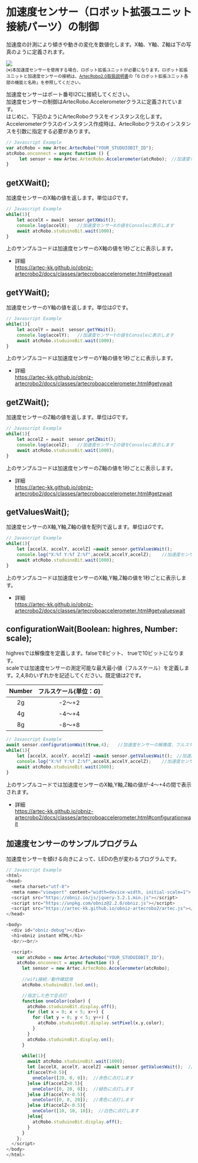 # 加速度センサー（ロボット拡張ユニット接続パーツ）の制御
加速度の計測により傾きや動きの変化を数値化します。X軸、Y軸、Z軸は下の写真のように定義されます。</br>

![](https://i.imgur.com/cWdS0DM.jpg)<br>
<small>(※)本加速度センサーを使用する場合、ロボット拡張ユニットが必要になります。ロボット拡張ユニットと加速度センサーの接続は、[ArtecRobo2.0取扱説明書](https://www.artec-kk.co.jp/artecrobo2/pdf/jp/82541man_K0419_J.pdf)の「6 ロボット拡張ユニット各部の機能と名称」を参照してください。<br></small>

加速度センサーはポート番号I2Cに接続してください。</br>
加速度センサーの制御はArtecRobo.Accelerometerクラスに定義されています。</br>
はじめに、下記のようにArtecRoboクラスをインスタンス化します。
Accelerometerクラスのインスタンス作成時は、ArtecRoboクラスのインスタンスを引数に指定する必要があります。
```Javascript
// Javascript Example
var atcRobo = new Artec.ArtecRobo("YOUR_STUDUIOBIT_ID");
atcRobo.onconnect = async function () {
     let sensor = new Artec.ArtecRobo.Accelerometer(atcRobo);　//加速度センサーを接続する場合
}
```

## getXWait();

加速度センサーのX軸の値を返します。単位は$G$です。

```Javascript
// Javascript Example
while(1){
    let accelX = await　sensor.getXWait();
    console.log(accelX);   //加速度センサーXの値をConsoleに表示します
    await atcRobo.studuinoBit.wait(1000);
}
```
上のサンプルコードは加速度センサーのX軸の値を1秒ごとに表示します。
* 詳細<br>
https://artec-kk.github.io/obniz-artecrobo2/docs/classes/artecroboaccelerometer.html#getxwait

## getYWait();
加速度センサーのY軸の値を返します。単位は$G$です。

```Javascript
// Javascript Example
while(1){
    let accelY = await　sensor.getYWait();
    console.log(accelY);   //加速度センサーYの値をConsoleに表示します
    await atcRobo.studuinoBit.wait(1000);
}
```
上のサンプルコードは加速度センサーのY軸の値を1秒ごとに表示します。
* 詳細<br>
https://artec-kk.github.io/obniz-artecrobo2/docs/classes/artecroboaccelerometer.html#getywait

## getZWait();
加速度センサーのZ軸の値を返します。単位は$G$です。
```Javascript
// Javascript Example
while(1){
    let accelZ = await　sensor.getZWait();
    console.log(accelZ);   //加速度センサーZの値をConsoleに表示します
    await atcRobo.studuinoBit.wait(1000);
}
```
上のサンプルコードは加速度センサーのZ軸の値を1秒ごとに表示します。
* 詳細<br>
https://artec-kk.github.io/obniz-artecrobo2/docs/classes/artecroboaccelerometer.html#getzwait

## getValuesWait();
加速度センサーのX軸,Y軸,Z軸の値を配列で返します。単位は$G$です。

```Javascript
// Javascript Example
while(1){
    let [accelX, accelY, accelZ] =await sensor.getValuesWait();
    console.log("X:%f Y:%f Z:%f",accelX,accelY,accelZ);    //加速度センサーの値をConsoleに表示します
    await atcRobo.studuinoBit.wait(1000);
}
```
上のサンプルコードは加速度センサーのX軸,Y軸,Z軸の値を1秒ごとに表示します。
* 詳細<br>
https://artec-kk.github.io/obniz-artecrobo2/docs/classes/artecroboaccelerometer.html#getvalueswait


## configurationWait(Boolean: highres, Number: scale);
highresでは解像度を定義します。falseで8ビット、
trueで10ビットになります。<br>
scaleでは加速度センサーの測定可能な最大最小値（フルスケール）を定義します。2,4,8のいずれかを記述してください。既定値は2です。<br>

| Number |      フルスケール(単位：$G$)     |
|:------:|:-------------:|
|   2g   | -2～+2 |
|   4g   | -4～+4 |
|   8g   | -8～+8 |


```Javascript
// Javascript Example
await sensor.configurationWait(true,4);　　//加速度センサーの解像度、フルスケールが変更されます
while(1){
    let [accelX, accelY, accelZ] =await sensor.getValuesWait();　//加速度センサーX,Y,Zの値を取得します
    console.log("X:%f Y:%f Z:%f",accelX,accelY,accelZ);    //加速度センサーの値をConsoleに表示します
    await atcRobo.studuinoBit.wait(1000);
}
```
上のサンプルコードでは加速度センサーのX軸,Y軸,Z軸の値が-4～+4の間で表示されます。

* 詳細<br>
https://artec-kk.github.io/obniz-artecrobo2/docs/classes/artecroboaccelerometer.html#configurationwait

## 加速度センサーのサンプルプログラム
加速度センサーを傾ける向きによって、LEDの色が変わるプログラムです。
```Javascript
// Javascript Example
<html>
<head>
  <meta charset="utf-8">
  <meta name="viewport" content="width=device-width, initial-scale=1">
  <script src="https://obniz.io/js/jquery-3.2.1.min.js"></script>
  <script src="https://unpkg.com/obniz@2.2.0/obniz.js"></script>
  <script src="https://artec-kk.github.io/obniz-artecrobo2/artec.js"></script>
</head>

<body>
  <div id="obniz-debug"></div>
  <h1>obniz instant HTML</h1>
  <br/><br/>

  <script>
    var atcRobo = new Artec.ArtecRobo("YOUR_STUDUIOBIT_ID");
    atcRobo.onconnect = async function () {
      let sensor = new Artec.ArtecRobo.Accelerometer(atcRobo);
      
      //wifi接続／動作確認用
      atcRobo.studuinoBit.led.on();

      //指定した色で全点灯
      function oneColor(color) {
        atcRobo.studuinoBit.display.off();
        for (let x = 0; x < 5; x++) {
          for (let y = 0; y < 5; y++) {
            atcRobo.studuinoBit.display.setPixel(x,y,color);
          }
        }
        atcRobo.studuinoBit.display.on();
      }
    
      while(1){
        await atcRobo.studuinoBit.wait(1000);
        let [accelX, accelY, accelZ] =await sensor.getValuesWait();  //加速度センサーX,Y,Zの値を取得します
        if(accelY>0.5){
          oneColor([20, 0, 0]);  //赤色に点灯します
        }else if(accelZ>0.5){
          oneColor([0, 20, 0]);  //緑色に点灯します
        }else if(accelY<-0.5){
          oneColor([0, 0, 20]);  //青色に点灯します
        }else if(accelZ<-0.5){  
          oneColor([10, 10, 10]);  //白色に点灯します
        }else{
          atcRobo.studuinoBit.display.off();
        }
      }     
    };
  </script>
</body>
</html>
```
